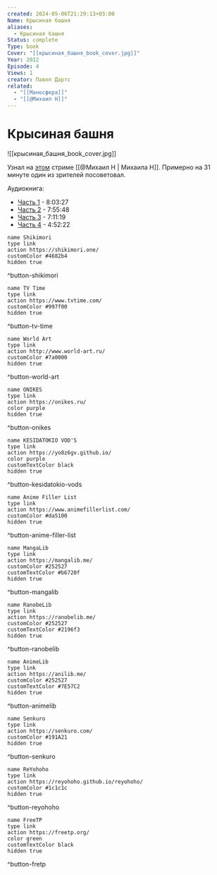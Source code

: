 ```yaml
---
created: 2024-05-06T21:29:13+03:00
Name: Крысиная башня
aliases:
  - Крысиная башня
Status: complete
Type: book
Cover: "[[крысиная_башня_book_cover.jpg]]"
Year: 2012
Episode: 4
Views: 1
creator: Павел Дартс
related:
  - "[[Маносфера]]"
  - "[[@Михаил Н]]"
---
```


# Крысиная башня

![[крысиная_башня_book_cover.jpg]]

Узнал на [этом](https://www.youtube.com/live/0Bo8WJ-NWo8?si=8M82LRuV1YRLn6S1) стриме [[@Михаил Н | Михаила Н]]. Примерно на 31 минуте один из зрителей посоветовал.

Аудиокнига:
 - [Часть 1](https://youtu.be/nsupnxE9yvk?si=O1_tCccSZKdGDjkk) - 8:03:27
 - [Часть 2](https://youtu.be/IR2gg5BaRIM?si=jbIsqeWdzDTSTr1a) - 7:55:48
 - [Часть 3](https://youtu.be/UYc3rG5tuws?si=ZG2l7m_nLd6YUU-g) - 7:11:19
 - [Часть 4](https://youtu.be/zT4t03GblF4?si=1rNwfpuvlEMiketT) - 4:52:22


```button
name Shikimori
type link
action https://shikimori.one/
customColor #4682b4
hidden true
```
^button-shikimori

```button
name TV Time
type link
action https://www.tvtime.com/
customColor #997f00
hidden true
```
^button-tv-time

```button
name World Art
type link
action http://www.world-art.ru/
customColor #7a0000
hidden true
```
^button-world-art

```button
name ONIKES
type link
action https://onikes.ru/
color purple
hidden true
```
^button-onikes

```button
name KESIDATOKIO VOD'S
type link
action https://yo8z6gv.github.io/
color purple
customTextColor black
hidden true
```
^button-kesidatokio-vods

```button
name Anime Filler List
type link
action https://www.animefillerlist.com/
customColor #da5100
hidden true
```
^button-anime-filler-list

```button
name MangaLib
type link
action https://mangalib.me/
customColor #252527
customTextColor #b6720f
hidden true
```
^button-mangalib

```button
name RanobeLib
type link
action https://ranobelib.me/
customColor #252527
customTextColor #2196f3
hidden true
```
^button-ranobelib

```button
name AnimeLib
type link
action https://anilib.me/
customColor #252527
customTextColor #7E57C2
hidden true
```
^button-animelib

```button
name Senkuro
type link
action https://senkuro.com/
customColor #191A21
hidden true
```
^button-senkuro

```button
name ReYohoho
type link
action https://reyohoho.github.io/reyohoho/
customColor #1c1c1c
hidden true
```
^button-reyohoho

```button
name FreeTP
type link
action https://freetp.org/
color green
customTextColor black
hidden true
```
^button-fretp
